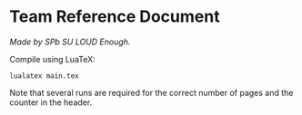 # Team Reference Document

_Made by SPb SU LOUD Enough._

Compile using LuaTeX:

	lualatex main.tex

Note that several runs are required for the correct number of pages and the counter in the header.
